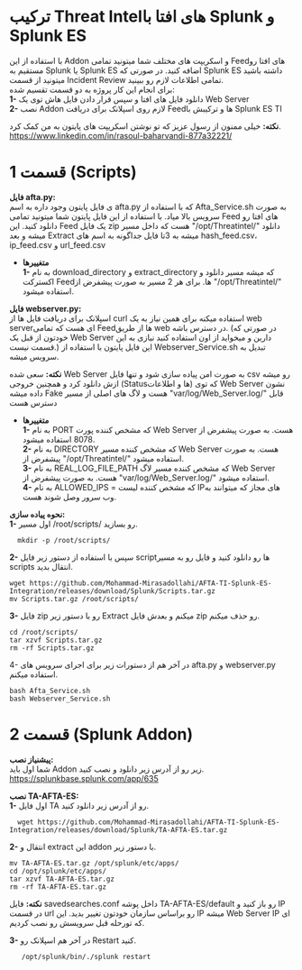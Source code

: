 
# ترکیب Threat Intelهای افتا با Splunk و Splunk ES
با استفاده از این Addon و اسکریپت های مختلف شما میتونید تمامی Feedهای افتا رو مستقیم به Splunk یا Splunk ES اضافه کنید. در صورتی که Splunk ES داشته باشید میتونید از قسمت Incident Review تمامی اطلاعات لازم رو ببینید.\
برای انجام این کار پروژه به دو قسمت تقسیم شده:\
**1-** دانلود فایل های افتا و سپس قرار دادن فایل هاش توی یک Web Server\
**2-** نصب Addon لازم روی اسپلانک برای دریافت Feedها و ترکیبش با Splunk ES TI

**نکته:** خیلی ممنون از رسول عزیز که تو نوشتن اسکریپت های پایتون به من کمک کرد.\
https://www.linkedin.com/in/rasoul-baharvandi-877a32221/

# قسمت 1 (Scripts)
**فایل afta.py:**\
ی فایل پایتون وجود داره به اسم afta.py که با استفاده از Afta_Service.sh به صورت سرویس بالا میاد. با استفاده از این فایل پایتون شما میتونید تمامی Feed های افتا رو دانلود کنید. این Feed یک فایل zip هست که داخل مسیر "/opt/Threatintel/" دانلود میشه و بعد Extract میشه به 3تا فایل جداگونه به اسم های hash_feed.csv، ip_feed.csv و url_feed.csv

- **متغییرها**\
  **1-** به نام download_directory و extract_directory که میشه مسیر دانلود و اکسترکت Feedها. برای هر 2 مسیر به صورت پیشفرض از "/opt/Threatintel/" استفاده میشود.
 
**فایل webserver.py:**\
اسپلانک برای دریافت فایل ها از curl استفاده میکنه برای همین نیاز به یک web serverای هست که تمامی Feedها از طریق web در دسترس باشه. (در صورتی که خودتون از قبل یک Web Server دارین و میخواید از اون استفاده کنید نیازی به این قسمت نیست.) این فایل پایتون با استفاده از Webserver_Service.sh تبدیل به سرویس میشه.

**نکته:** سعی شده Web Server به صورت امن پیاده سازی شود و تنها فایل csv رو میشه ازش دانلود کرد و همچنین خروجی (Statusها و اطلاعات) که توی Web Server نشون داده میشه Fake هست و لاگ های اصلی از مسیر "var/log/Web_Server.log/" قابل دسترس هست

- **متغییرها**\
  **1-** به نام PORT که مشخص کننده پورت Web Server هست. به صورت پیشفرض از 8078 استفاده میشود.\
  **2-** به نام DIRECTORY که مشخص کننده مسیر Web Server هست. به صورت پیشفرض از "/opt/Threatintel/" استفاده میشود.\
  **3-** به نام REAL_LOG_FILE_PATH که مشخص کننده مسیر لاگ Web Server هست. به صورت پیشفرض از "var/log/Web_Server.log/" استفاده میشود.\
  **4-** به نام ALLOWED_IPS = که مشخص کننده لیست IPهای مجاز که میتوانند به وب سرور وصل شوند هست.

**نحوه پیاده سازی:**\
**1-** اول مسیر /root/scripts/ رو بسازید.
  
 ```
   mkdir -p /root/scripts/
   ```
**2-** سپس با استفاده از دستور زیر فایل scriptها رو دانلود کنید و فایل رو به مسیر scripts انتقال بدید.


 ```
 wget https://github.com/Mohammad-Mirasadollahi/AFTA-TI-Splunk-ES-Integration/releases/download/Splunk/Scripts.tar.gz
 mv Scripts.tar.gz /root/scripts/
   ```
**3-** فایل zip رو با دستور زیر Extract میکنم و بعدش فایل zip رو حذف میکنم.
 ```
cd /root/scripts/
tar xzvf Scripts.tar.gz
rm -rf Scripts.tar.gz
   ```

4- در آخر هم از دستورات زیر برای اجرای سرویس های afta.py و webserver.py استفاده میکنم.

 ```
bash Afta_Service.sh
bash Webserver_Service.sh
   ```
# قسمت 2 (Splunk Addon)
**پیشنیاز نصب:**\
شما اول باید Addon زیر رو از آدرس زیر دانلود و نصب کنید.
https://splunkbase.splunk.com/app/635

**نصب TA-AFTA-ES:**\
**1-** اول فایل TA رو از آدرس زیر دانلود کنید.
 ```
   wget https://github.com/Mohammad-Mirasadollahi/AFTA-TI-Splunk-ES-Integration/releases/download/Splunk/TA-AFTA-ES.tar.gz
   ```
**2-** انتقال و extract این addon با دستور زیر.
```
mv TA-AFTA-ES.tar.gz /opt/splunk/etc/apps/
cd /opt/splunk/etc/apps/
tar xzvf TA-AFTA-ES.tar.gz
rm -rf TA-AFTA-ES.tar.gz
   ```

**نکته:** فایل savedsearches.conf داخل پوشه TA-AFTA-ES/default رو باز کنید و IP در قسمت url رو براساس سازمان خودتون تغییر بدید. این IP میشه Web Server IP ای که تورحله قبل سرویسش رو نصب کردیم.


**3-** در آخر هم اسپلانک رو Restart کنید.
```
   /opt/splunk/bin/./splunk restart
   ```
